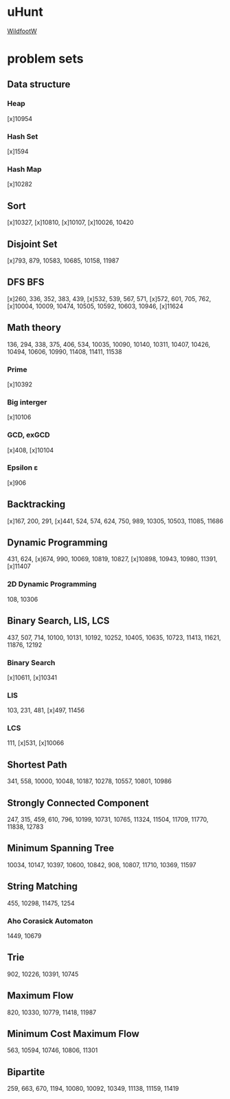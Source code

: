 # uHunt
[WildfootW](https://uhunt.onlinejudge.org/id/770322)

# problem sets
## Data structure
### Heap
[x]10954
### Hash Set
[x]1594
### Hash Map
[x]10282

## Sort
[x]10327, [x]10810, [x]10107, [x]10026, 10420

## Disjoint Set
[x]793, 879, 10583, 10685, 10158, 11987

## DFS BFS
[x]260, 336, 352, 383, 439, [x]532, 539, 567, 571, [x]572, 601, 705, 762, [x]10004, 10009, 10474, 10505, 10592, 10603, 10946, [x]11624

## Math theory
136, 294, 338, 375, 406, 534, 10035, 10090, 10140, 10311, 10407, 10426, 10494, 10606, 10990, 11408, 11411, 11538

### Prime
[x]10392

### Big interger
[x]10106

### GCD, exGCD
[x]408, [x]10104

### Epsilon ε
[x]906

## Backtracking
[x]167, 200, 291, [x]441, 524, 574, 624, 750, 989, 10305, 10503, 11085, 11686

## Dynamic Programming
431, 624, [x]674, 990, 10069, 10819, 10827, [x]10898, 10943, 10980, 11391, [x]11407

### 2D Dynamic Programming
108, 10306

## Binary Search, LIS, LCS
437, 507, 714, 10100, 10131, 10192, 10252, 10405, 10635, 10723, 11413, 11621, 11876, 12192

### Binary Search
[x]10611, [x]10341

### LIS
103, 231, 481, [x]497, 11456

### LCS
111, [x]531, [x]10066

## Shortest Path
341, 558, 10000, 10048, 10187, 10278, 10557, 10801, 10986

## Strongly Connected Component
247, 315, 459, 610, 796, 10199, 10731, 10765, 11324, 11504, 11709, 11770, 11838, 12783

## Minimum Spanning Tree
10034, 10147, 10397, 10600, 10842, 908, 10807, 11710, 10369, 11597

## String Matching
455, 10298, 11475, 1254

### Aho Corasick Automaton
1449, 10679

## Trie
902, 10226, 10391, 10745

## Maximum Flow
820, 10330, 10779, 11418, 11987

## Minimum Cost Maximum Flow
563, 10594, 10746, 10806, 11301

## Bipartite
259, 663, 670, 1194, 10080, 10092, 10349, 11138, 11159, 11419

